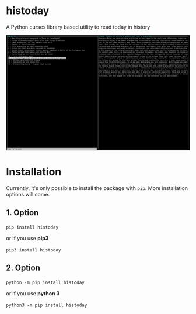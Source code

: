 # histoday
A Python curses library based utility to read today in history

![menu screenshot](screenshots/screenshot.png)

# Installation
Currently, it's only possible to install the package with `pip`. More installation options will come.

## 1. Option
`pip install histoday`

or if you use **pip3**

`pip3 install histoday`

## 2. Option
`python -m pip install histoday`

or if you use **python 3**

`python3 -m pip install histoday`
